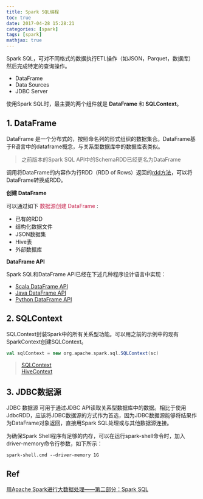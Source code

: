 ```yaml
---
title: Spark SQL编程
toc: true
date: 2017-04-28 15:28:21
categories: [spark]
tags: [spark]
mathjax: true
---
```


Spark SQL，可对不同格式的数据执行ETL操作（如JSON，Parquet，数据库）然后完成特定的查询操作。

<!-- more -->

- DataFrame
- Data Sources
- JDBC Server

使用Spark SQL时，最主要的两个组件就是 **DataFrame** 和 **SQLContext**。

## 1. DataFrame

DataFrame 是一个分布式的，按照命名列的形式组织的数据集合。DataFrame基于R语言中的dataframe概念，与关系型数据库中的数据库表类似。

> 之前版本的Spark SQL API中的SchemaRDD已经更名为DataFrame

调用将DataFrame的内容作为行RDD（RDD of Rows）返回的[rdd方法][3]，可以将DataFrame转换成RDD。

**创建 DataFrame**

可以通过如下 <font color=#c7254e>数据源创建 DataFrame</font> : 

- 已有的RDD
- 结构化数据文件
- JSON数据集
- Hive表
- 外部数据库

**DataFrame API**

Spark SQL和DataFrame API已经在下述几种程序设计语言中实现：

- [Scala DataFrame API][4]
- [Java DataFrame API][5]
- [Python DataFrame API][6]

## 2. SQLContext

SQLContext封装Spark中的所有关系型功能。可以用之前的示例中的现有SparkContext创建SQLContext。

```scala
val sqlContext = new org.apache.spark.sql.SQLContext(sc)
```

> [SQLContext][7]  
> [HiveContext][8]

## 3. JDBC数据源

JDBC 数据源 可用于通过JDBC API读取关系型数据库中的数据。相比于使用JdbcRDD，应该将JDBC数据源的方式作为首选，因为JDBC数据源能够将结果作为DataFrame对象返回，直接用Spark SQL处理或与其他数据源连接。

为确保Spark Shell程序有足够的内存，可以在运行spark-shell命令时，加入driver-memory命令行参数，如下所示：

```
spark-shell.cmd --driver-memory 1G
```

## Ref

[用Apache Spark进行大数据处理——第二部分：Spark SQL][9]

[1]: https://www.infoq.com/articles/apache-spark-introduction
[2]: http://www.infoq.com/cn/articles/apache-spark-sql
[3]: https://spark.apache.org/docs/1.3.0/api/scala/index.html#org.apache.spark.sql.DataFrame
[4]: https://spark.apache.org/docs/1.3.0/api/scala/index.html#org.apache.spark.sql.package
[5]: https://spark.apache.org/docs/1.3.0/api/java/index.html?org/apache/spark/sql/api/java/package-summary.html
[6]: https://spark.apache.org/docs/1.3.0/api/python/pyspark.sql.html
[7]: http://spark.apache.org/docs/latest/api/scala/index.html#org.apache.spark.sql.SQLContext
[8]: https://spark.apache.org/docs/1.3.0/api/scala/index.html#org.apache.spark.sql.hive.HiveContext
[9]: http://www.infoq.com/cn/articles/apache-spark-sql
